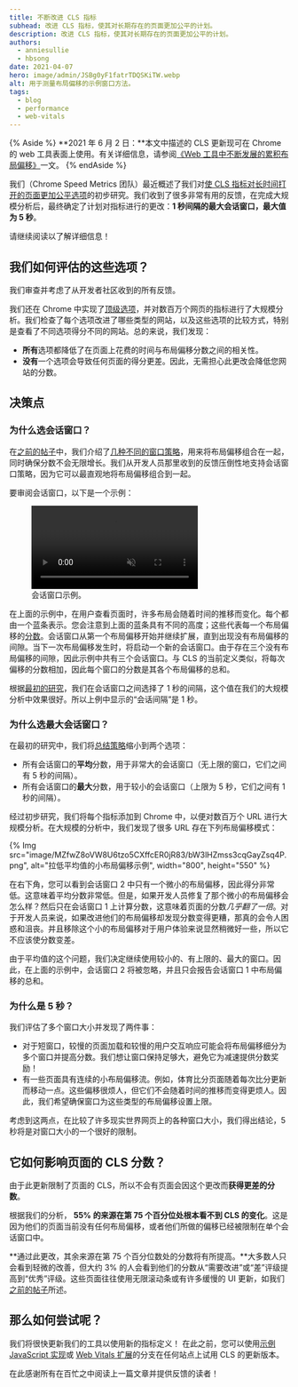 ```yaml
---
title: 不断改进 CLS 指标
subhead: 改进 CLS 指标，使其对长期存在的页面更加公平的计划。
description: 改进 CLS 指标，使其对长期存在的页面更加公平的计划。
authors:
  - anniesullie
  - hbsong
date: 2021-04-07
hero: image/admin/JSBg0yF1fatrTDQSKiTW.webp
alt: 用于测量布局偏移的示例窗口方法。
tags:
  - blog
  - performance
  - web-vitals
---
```


{% Aside %} **2021 年 6 月 2 日：**本文中描述的 CLS 更新现可在 Chrome 的 web 工具表面上使用。有关详细信息，请参阅[《Web 工具中不断发展的累积布局偏移》](/cls-web-tooling/)一文。 {% endAside %}

我们（Chrome Speed Metrics 团队）最近概述了我们对[使 CLS 指标对长时间打开的页面更加公平选项](/better-layout-shift-metric/)的初步研究。我们收到了很多非常有用的反馈，在完成大规模分析后，最终确定了计划对指标进行的更改：**1 秒间隔的最大会话窗口，最大值为 5 秒**。

请继续阅读以了解详细信息！

## 我们如何评估的这些选项？

我们审查并考虑了从开发者社区收到的所有反馈。

我们还在 Chrome 中实现了[顶级选项](/better-layout-shift-metric/#best-strategies)，并对数百万个网页的指标进行了大规模分析。我们检查了每个选项改进了哪些类型的网站，以及这些选项的比较方式，特别是查看了不同选项得分不同的网站。总的来说，我们发现：

- **所有**选项都降低了在页面上花费的时间与布局偏移分数之间的相关性。
- **没有**一个选项会导致任何页面的得分更差。因此，无需担心此更改会降低您网站的分数。

## 决策点

### 为什么选会话窗口？

在[之前的帖子](/better-layout-shift-metric/)中，我们介绍了[几种不同的窗口策略](/better-layout-shift-metric/#windowing-strategies)，用来将布局偏移组合在一起，同时确保分数不会无限增长。我们从开发人员那里收到的反馈压倒性地支持会话窗口策略，因为它可以最直观地将布局偏移组合到一起。

要审阅会话窗口，以下是一个示例：

<figure>
  <video controls autoplay loop muted>
    <source src="https://storage.googleapis.com/web-dev-assets/better-layout-shift-metric/session-window.webm" type="video/webm">
    <source src="https://storage.googleapis.com/web-dev-assets/better-layout-shift-metric/session-window.mp4" type="video/mp4">
  </source></source></video>
  <figcaption>会话窗口示例。</figcaption></figure>

在上面的示例中，在用户查看页面时，许多布局会随着时间的推移而变化。每个都由一个蓝条表示。您会注意到上面的蓝条具有不同的高度；这些代表每一个布局偏移的[分数](/cls/#layout-shift-score)。会话窗口从第一个布局偏移开始并继续扩展，直到出现没有布局偏移的间隙。当下一次布局偏移发生时，将启动一个新的会话窗口。由于存在三个没有布局偏移的间隙，因此示例中共有三个会话窗口。与 CLS 的当前定义类似，将每次偏移的分数相加，因此每个窗口的分数是其各个布局偏移的总和。

根据[最初的研究](/better-layout-shift-metric/#best-strategies)，我们在会话窗口之间选择了 1 秒的间隔，这个值在我们的大规模分析中效果很好。所以上例中显示的“会话间隔”是 1 秒。

### 为什么选最大会话窗口？

在最初的研究中，我们将[总结策略](/better-layout-shift-metric/#summarization)缩小到两个选项：

- 所有会话窗口的**平均**分数，用于非常大的会话窗口（无上限的窗口，它们之间有 5 秒的间隔）。
- 所有会话窗口的**最大**分数，用于较小的会话窗口（上限为 5 秒，它们之间有 1 秒的间隔）。

经过初步研究，我们将每个指标添加到 Chrome 中，以便对数百万个 URL 进行大规模分析。在大规模的分析中，我们发现了很多 URL 存在下列布局偏移模式：

{% Img src="image/MZfwZ8oVW8U6tzo5CXffcER0jR83/bW3lHZmss3cqGayZsq4P.png", alt="拉低平均值的小布局偏移示例", width="800", height="550" %}

在右下角，您可以看到会话窗口 2 中只有一个微小的布局偏移，因此得分非常低。这意味着平均分数非常低。但是，如果开发人员修复了那个微小的布局偏移会怎么样？然后只在会话窗口 1 上计算分数，这意味着页面的分数*几乎翻了一倍*。对于开发人员来说，如果改进他们的布局偏移却发现分数变得更糟，那真的会令人困惑和沮丧。并且移除这个小的布局偏移对于用户体验来说显然稍微好一些，所以它不应该使分数变差。

由于平均值的这个问题，我们决定继续使用较小的、有上限的、最大的窗口。因此，在上面的示例中，会话窗口 2 将被忽略，并且只会报告会话窗口 1 中布局偏移的总和。

### 为什么是 5 秒？

我们评估了多个窗口大小并发现了两件事：

- 对于短窗口，较慢的页面加载和较慢的用户交互响应可能会将布局偏移细分为多个窗口并提高分数。我们想让窗口保持足够大，避免它为减速提供分数奖励！
- 有一些页面具有连续的小布局偏移流。例如，体育比分页面随着每次比分更新而移动一点。这些偏移很烦人，但它们不会随着时间的推移而变得更烦人。因此，我们希望确保窗口为这些类型的布局偏移设置上限。

考虑到这两点，在比较了许多现实世界网页上的各种窗口大小，我们得出结论，5 秒将是对窗口大小的一个很好的限制。

## 它如何影响页面的 CLS 分数？

由于此更新限制了页面的 CLS，所以不会有页面会因这个更改而**获得更差的分数**。

根据我们的分析， **55% 的来源在第 75 个百分位处根本看不到 CLS 的变化**。这是因为他们的页面当前没有任何布局偏移，或者他们所做的偏移已经被限制在单个会话窗口中。

**通过此更改，其余来源在第 75 个百分位数处的分数将有所提高。**大多数人只会看到轻微的改善，但大约 3% 的人会看到他们的分数从“需要改进”或“差”评级提高到“优秀”评级。这些页面往往使用无限滚动条或有许多缓慢的 UI 更新，如我们[之前的帖子](/better-layout-shift-metric/)所述。

## 那么如何尝试呢？

我们将很快更新我们的工具以使用新的指标定义！ 在此之前，您可以使用[示例 JavaScript 实现](https://github.com/mmocny/web-vitals/wiki/Snippets-for-LSN-using-PerformanceObserver)或 [Web Vitals 扩展](https://github.com/mmocny/web-vitals-extension/tree/experimental-ls)的分支在任何站点上试用 CLS 的更新版本。

在此感谢所有在百忙之中阅读上一篇文章并提供反馈的读者！
